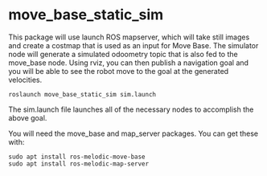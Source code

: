 # move_base_static_sim
This package will use launch ROS mapserver, which will take still images and create a costmap that is used as an input for Move Base. The simulator node will generate a simulated odoometry topic that is also fed to the move_base node. Using rviz, you can then publish a navigation goal and you will be able to see the robot move to the goal at the generated velocities.
```
roslaunch move_base_static_sim sim.launch
```
The sim.launch file launches all of the necessary nodes to accomplish the above goal.

You will need the move_base and map_server packages. You can get these with:

```
sudo apt install ros-melodic-move-base
sudo apt install ros-melodic-map-server
```
